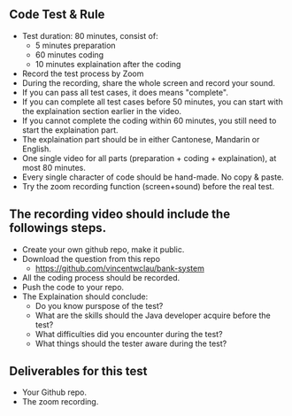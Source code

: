 ## Code Test & Rule
- Test duration: 80 minutes, consist of:
  - 5 minutes preparation
  - 60 minutes coding
  - 10 minutes explaination after the coding
- Record the test process by Zoom 
- During the recording, share the whole screen and record your sound.
- If you can pass all test cases, it does means "complete".
- If you can complete all test cases before 50 minutes, you can start with the explaination section earlier in the video.
- If you cannot complete the coding within 60 minutes, you still need to start the explaination part.
- The explaination part should be in either Cantonese, Mandarin or English.
- One single video for all parts (preparation + coding + explaination), at most 80 minutes.
- Every single character of code should be hand-made. No copy & paste.
- Try the zoom recording function (screen+sound) before the real test.

## The recording video should include the followings steps.
- Create your own github repo, make it public. 
- Download the question from this repo
  - https://github.com/vincentwclau/bank-system
- All the coding process should be recorded.
- Push the code to your repo.
- The Explaination should conclude:
  - Do you know purspose of the test? 
  - What are the skills should the Java developer acquire before the test?
  - What difficulties did you encounter during the test?
  - What things should the tester aware during the test?

## Deliverables for this test
- Your Github repo.
- The zoom recording.